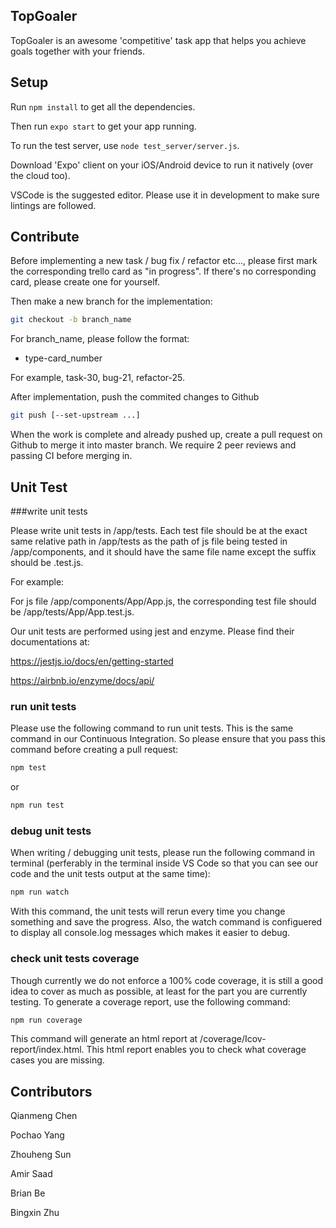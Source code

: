 ## TopGoaler

TopGoaler is an awesome 'competitive' task app that helps you achieve goals together with your friends. 


## Setup

Run `npm install` to get all the dependencies. 

Then run `expo start` to get your app running. 

To run the test server, use `node test_server/server.js`.

Download 'Expo' client on your iOS/Android device to run it natively (over the cloud too). 

VSCode is the suggested editor. Please use it in development to make sure lintings are followed.



## Contribute

Before implementing a new task / bug fix / refactor etc..., please first mark the corresponding trello card as "in progress". If there's no corresponding card, please create one for yourself.

Then make a new branch for the implementation:

```bash
git checkout -b branch_name
```

For branch_name, please follow the format:

- type-card_number

For example, task-30, bug-21, refactor-25. 



After implementation, push the commited changes to Github

```bash
git push [--set-upstream ...]
```



When the work is complete and already pushed up, create a pull request on Github to merge it into master branch. We require 2 peer reviews and passing CI before merging in.



## Unit Test

###write unit tests

Please write unit tests in /app/tests. Each test file should be at the exact same relative path in /app/tests as the path of js file being tested in /app/components, and it should have the same file name except the suffix should be .test.js.

For example:

For js file /app/components/App/App.js, the corresponding test file should be /app/tests/App/App.test.js.

Our unit tests are performed using jest and enzyme. Please find their documentations at:

https://jestjs.io/docs/en/getting-started

https://airbnb.io/enzyme/docs/api/



### run unit tests

Please use the following command to run unit tests. This is the same command in our Continuous Integration. So please ensure that you pass this command before creating a pull request:

```bash
npm test
```

or

```bash
npm run test
```



### debug unit tests

When writing / debugging unit tests, please run the following command in terminal (perferably in the terminal inside VS Code so that you can see our code and the unit tests output at the same time):

```bash
npm run watch
```

With this command, the unit tests will rerun every time you change something and save the progress. Also, the watch command is configuered to display all console.log messages which makes it easier to debug.



### check unit tests coverage

Though currently we do not enforce a 100% code coverage, it is still a good idea to cover as much as possible, at least for the part you are currently testing. To generate a coverage report, use the following command:

```bash
npm run coverage
```

This command will generate an html report at /coverage/Icov-report/index.html. This html report enables you to check what coverage cases you are missing.

## Contributors

Qianmeng Chen

Pochao Yang

Zhouheng Sun

Amir Saad

Brian Be

Bingxin Zhu